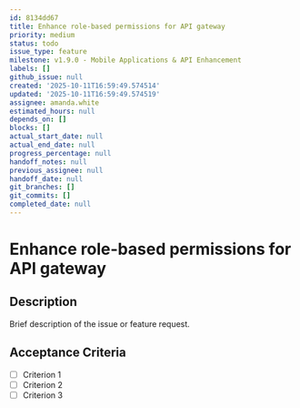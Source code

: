 ```yaml
---
id: 8134dd67
title: Enhance role-based permissions for API gateway
priority: medium
status: todo
issue_type: feature
milestone: v1.9.0 - Mobile Applications & API Enhancement
labels: []
github_issue: null
created: '2025-10-11T16:59:49.574514'
updated: '2025-10-11T16:59:49.574519'
assignee: amanda.white
estimated_hours: null
depends_on: []
blocks: []
actual_start_date: null
actual_end_date: null
progress_percentage: null
handoff_notes: null
previous_assignee: null
handoff_date: null
git_branches: []
git_commits: []
completed_date: null
---
```


# Enhance role-based permissions for API gateway

## Description

Brief description of the issue or feature request.

## Acceptance Criteria

- [ ] Criterion 1
- [ ] Criterion 2
- [ ] Criterion 3